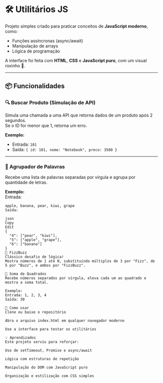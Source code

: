 # 🛠️ Utilitários JS

Projeto simples criado para praticar conceitos de **JavaScript moderno**, como:

- Funções assíncronas (async/await)
- Manipulação de arrays
- Lógica de programação

A interface foi feita com **HTML**, **CSS** e **JavaScript puro**, com um visual roxinho 💜.

---

## 📦 Funcionalidades

### 🔍 Buscar Produto (Simulação de API)
Simula uma chamada a uma API que retorna dados de um produto após 2 segundos.  
Se o ID for menor que 1, retorna um erro.

**Exemplo:**  
- Entrada: `101`  
- Saída: `{ id: 101, nome: "Notebook", preco: 3500 }`

---

### 🧩 Agrupador de Palavras
Recebe uma lista de palavras separadas por vírgula e agrupa por quantidade de letras.

**Exemplo:**  
Entrada:
```text
apple, banana, pear, kiwi, grape
Saída:

json
Copy
Edit
{
  "4": ["pear", "kiwi"],
  "5": ["apple", "grape"],
  "6": ["banana"]
}
🧠 FizzBuzz
Clássico desafio de lógica!
Mostra números de 1 até N, substituindo múltiplos de 3 por "Fizz", de 5 por "Buzz", e ambos por "FizzBuzz".

🧮 Soma de Quadrados
Recebe números separados por vírgula, eleva cada um ao quadrado e mostra a soma total.

Exemplo:
Entrada: 1, 2, 3, 4
Saída: 30

🚀 Como usar
Clone ou baixe o repositório

Abra o arquivo index.html em qualquer navegador moderno

Use a interface para testar os utilitários

💡 Aprendizados
Este projeto serviu para reforçar:

Uso de setTimeout, Promise e async/await

Lógica com estruturas de repetição

Manipulação do DOM com JavaScript puro

Organização e estilização com CSS simples

